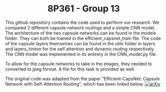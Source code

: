 <h1 align="center">  8P361 - Group 13  </h1>

This github repository contains the code used to perform our research. We compared 2 different capsule network routings and a simple CNN model.
The architecture of the two capsule networks can be found in the models folder. They can both be trained in the efficient_capsnet_train file. The code of the capsule layers themselves can be found in the utils folder in layers and layers_hinton for the self attention and dynamic routing respectively.
The CNN model was implemented in its entirety in the CNN_model.py file. 

To allow for the capsule networks to take in the images, they needed to converted to jpeg format. A file for this task is provided as well.


The original code was adapted from the paper "Efficient-CapsNet: Capsule Network with Self-Attention Routing", which has been linked below.
[![arXiv](http://img.shields.io/badge/arXiv-2001.09136-B31B1B.svg)](https://arxiv.org/abs/2101.12491)
